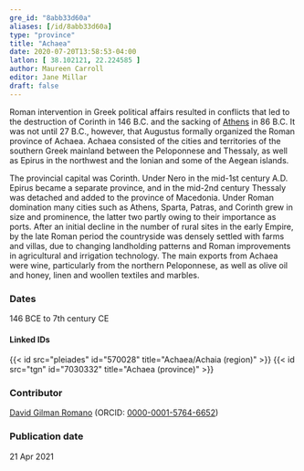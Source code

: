 ```yaml
---
gre_id: "8abb33d60a"
aliases: [/id/8abb33d60a]
type: "province"
title: "Achaea"
date: 2020-07-20T13:58:53-04:00
latlon: [ 38.102121, 22.224585 ]
author: Maureen Carroll
editor: Jane Millar
draft: false
---
```


Roman intervention in Greek political affairs resulted in conflicts that led to the destruction of Corinth in 146 B.C. and the sacking of [Athens](athens/) in 86 B.C. It was not until 27 B.C., however, that Augustus formally organized the Roman province of Achaea. Achaea consisted of the cities and territories of the southern Greek mainland between the Peloponnese and Thessaly, as well as Epirus in the northwest and the Ionian and some of the Aegean islands.

The provincial capital was Corinth. Under Nero in the mid-1st century A.D. Epirus became a separate province, and in the mid-2nd century Thessaly was detached and added to the province of Macedonia. Under Roman domination many cities such as Athens, Sparta, Patras, and Corinth grew in size and prominence, the latter two partly owing to their importance as ports.  After an initial decline in the number of rural sites in the early Empire, by the late Roman period the countryside was densely settled with farms and villas, due to changing landholding patterns and Roman improvements in agricultural and irrigation technology. The main exports from Achaea were wine, particularly from the northern Peloponnese, as well as olive oil and honey, linen and woollen textiles and marbles.


### Dates

146 BCE to 7th century CE

#### Linked IDs

{{< id src="pleiades" id="570028" title="Achaea/Achaia (region)" >}}
{{< id src="tgn" id="7030332" title="Achaea (province)" >}}

<!-- [PERIODO_ID](https://pleiades.stoa.org/places/PLEIADES_ID) -->

### Contributor

[David Gilman Romano](https://anthropology.arizona.edu/user/david-gilman-romano) (ORCID: [0000-0001-5764-6652](https://orcid.org/0000-0001-5764-6652))

### Publication date

21 Apr 2021